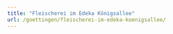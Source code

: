 ```yaml
---
title: "Fleischerei im Edeka Königsallee"
url: /goettingen/fleischerei-im-edeka-koenigsallee/
---
```

